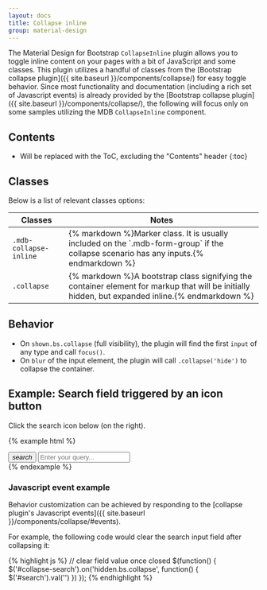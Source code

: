 ```yaml
---
layout: docs
title: Collapse inline
group: material-design
---
```


The Material Design for Bootstrap `CollapseInline` plugin allows you to toggle inline content on your pages with a bit of JavaScript and some classes. This plugin utilizes a handful of classes from the [Bootstrap collapse plugin]({{ site.baseurl }}/components/collapse/) for easy toggle behavior. Since most functionality and documentation (including a rich set of Javascript events) is already provided by the [Bootstrap collapse plugin]({{ site.baseurl }}/components/collapse/), the following will focus only on some samples utilizing the MDB `CollapseInline` component. 

## Contents

* Will be replaced with the ToC, excluding the "Contents" header
{:toc}

## Classes

Below is a list of relevant classes options:
<table>
  <thead>
    <tr>
      <th>Classes</th>
      <th>Notes</th>
    </tr>
  </thead>
  <tbody>
    <tr>
      <td>
        <code>.mdb-collapse-inline</code>
      </td>
      <td>
        {% markdown %}Marker class. It is usually included on the `.mdb-form-group` if the collapse scenario has any inputs.{% endmarkdown %}
      </td>
    </tr>
    <tr>
      <td>
        <code>.collapse</code>
      </td>
      <td>{% markdown %}A bootstrap class signifying the container element for markup that will be initially hidden, but expanded inline.{% endmarkdown %}
      </td>
    </tr>
  </tbody>
</table>

## Behavior

- On `shown.bs.collapse` (full visibility), the plugin will find the first `input` of any type and call `focus()`.
- On `blur` of the input element, the plugin will call `.collapse('hide')` to collapse the container.


## Example: Search field triggered by an icon button

Click the search icon below (on the right).  

{% example html %}
<div class="mdb-form-group mdb-collapse-inline pull-xs-right">
  <button class="btn mdb-btn-icon" for="search" data-toggle="collapse" data-target="#collapse-search" aria-expanded="false" aria-controls="collapse-search">
    <i class="material-icons">search</i>
  </button>  
  <span id="collapse-search" class="collapse">
    <input class="form-control" type="text" id="search" placeholder="Enter your query...">
  </span>
</div>
{% endexample %}

### Javascript event example

Behavior customization can be achieved by responding to the [collapse plugin's Javascript events]({{ site.baseurl }}/components/collapse/#events).
 
 
For example, the following code would clear the search input field after collapsing it:

{% highlight js %}
  // clear field value once closed
  $(function() {
    $('#collapse-search').on('hidden.bs.collapse', function() {
      $('#search').val('')
    })
  });
{% endhighlight %}

